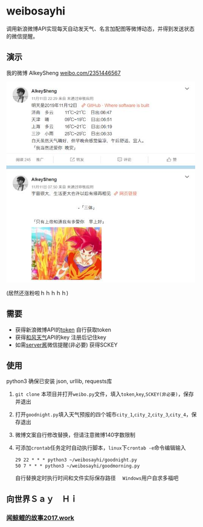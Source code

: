 # weibosayhi
调用新浪微博API实现每天自动发天气、名言加配图等微博动态，并得到发送状态的微信提醒。



## 演示

我的微博 AlkeySheng  [weibo.com/2351446567](https://weibo.com/2351446567)

![alkeysheng weibo](https://github.com/AlkeySheng/weibosayhi/blob/master/Demo.jpg?raw=true)

(居然还涨粉啦ｈｈｈｈｈ)



## 需要

- 获得新浪微博API的[token](https://www.jianshu.com/p/0f20eaaa0047)  自行获取token
- 获得[和风天气](https://dev.heweather.com/)API的key  注册后记住key
- 如需[server酱](http://sc.ftqq.com/3.version)微信提醒(非必要)  获得SCKEY



## 使用

python3 确保已安装 json, urllib, requests库

1. `git clone` 本项目并打开`weibo.py`文件，填入`token`,`key`,`SCKEY(非必要)`，保存并退出

2. 打开`goodnight.py`填入天气预报的四个城市`city_1`,`city_2`,`city_3`,`city_4`，保存退出

3. 微博文案自行修改替换，但请注意微博140字数限制

4. 可添加`crontab`任务定时自动执行脚本，`linux`下`crontab -e`命令编辑输入

   ```shell
   29 22 * * * python3 ~/weibosayhi/goodnight.py
   50 7 * * * python3 ~/weibosayhi/goodmorning.py
   ```

   自行替换定时执行时间和文件实际保存路径 　`Windows`用户自求多福吧






## 向世界Ｓａｙ　Ｈｉ


### [闻鲸鲤的故事2017.work](https://2017.work)
